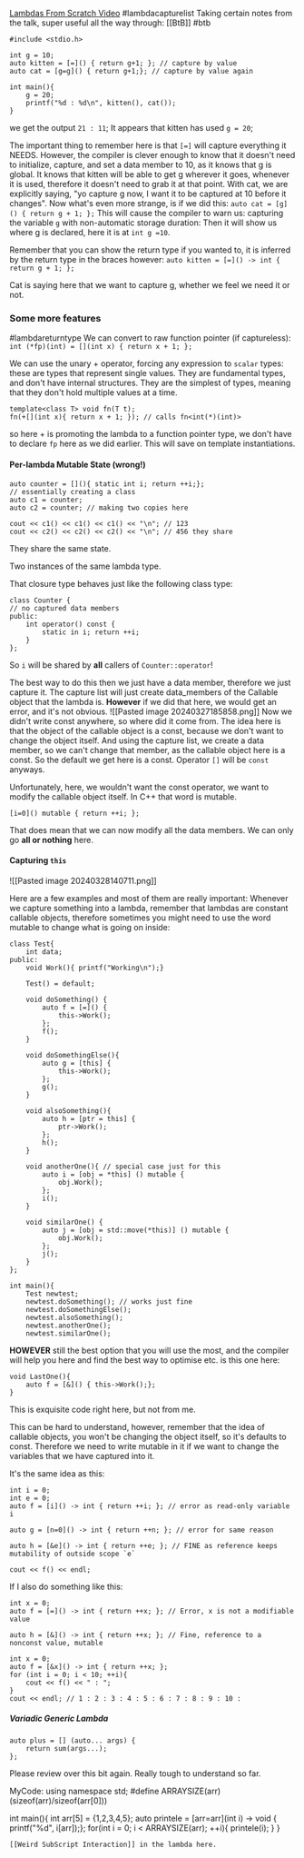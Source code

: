 [Lambdas From Scratch Video](https://www.youtube.com/watch?v=3jCOwajNch0&t=1070s)
#lambdacapturelist
Taking certain notes from the talk, super useful all the way through: 
[[BtB]]
#btb


```
#include <stdio.h> 

int g = 10;
auto kitten = [=]() { return g+1; }; // capture by value
auto cat = [g=g]() { return g+1;}; // capture by value again

int main(){ 
	g = 20;
	printf("%d : %d\n", kitten(), cat());
}
```
we get the output `21 : 11`;
It appears that kitten has used `g = 20`;

The important thing to remember here is that `[=]` will capture everything it NEEDS. 
However, the compiler is clever enough to know that it doesn't need to initialize, capture, and set a data member to 10, as it knows that g is global. It knows that kitten will be able to get g wherever it goes, whenever it is used, therefore it doesn't need to grab it at that point. 
With cat, we are explicitly saying, "yo capture g now, I want it to be captured at 10 before it changes". 
Now what's even more strange, is if we did this: 
`auto cat = [g]() { return g + 1; };`
This will cause the compiler to warn us: 
capturing the variable `g` with non-automatic storage duration: 
Then it will show us where g is declared, here it is at `int g =10`. 

Remember that you can show the return type if you wanted to, it is inferred by the return type in the braces however: 
`auto kitten = [=]() -> int { return g + 1; };`

Cat is saying here that we want to capture g, whether we feel we need it or not. 



### Some more features
#lambdareturntype 
We can convert to raw function pointer (if captureless): 
`int (*fp)(int) = [](int x) { return x + 1; };`

We can use the unary + operator, forcing any expression to `scalar` types: these are types that represent single values. They are fundamental types, and don't have internal structures. 
They are the simplest of types, meaning that they don't hold multiple values at a time. 

```
template<class T> void fn(T t);
fn(+[](int x){ return x + 1; }); // calls fn<int(*)(int)>
```

so here + is promoting the lambda to a function pointer type, we don't have to declare `fp` here as we did earlier. 
This will save on template instantiations. 

#### Per-lambda Mutable State (wrong!)
```
auto counter = [](){ static int i; return ++i;};
// essentially creating a class 
auto c1 = counter; 
auto c2 = counter; // making two copies here

cout << c1() << c1() << c1() << "\n"; // 123
cout << c2() << c2() << c2() << "\n"; // 456 they share
```

They share the same state. 

Two instances of the same lambda type. 

That closure type behaves just like the following class type: 
```
class Counter { 
// no captured data members
public: 
	int operator() const { 
		static in i; return ++i; 
	}
};
```
So `i` will be shared by **all** callers of `Counter::operator`!

The best way to do this then we just have a data member, therefore we just capture it. 
The capture list will just create data_members of the Callable object that the lambda is.
**However** if we did that here, we would get an error, and it's not obvious. 
![[Pasted image 20240327185858.png]]
Now we didn't write const anywhere, so where did it come from. The idea here is that the object of the callable object is a const, because we don't want to change the object itself. And using the capture list, we create a data member, so we can't change that member, as the callable object here is a const. 
So the default we get here is a const. 
Operator `[]` will be `const` anyways. 

Unfortunately, here, we wouldn't want the const operator, we want to modify the callable object itself. In C++ that word is mutable. 

`[i=0]() mutable { return ++i; };`

That does mean that we can now modify all the data members. We can only go **all or nothing** here. 


#### Capturing `this`
![[Pasted image 20240328140711.png]]


Here are a few examples and most of them are really important: 
Whenever we capture something into a lambda, remember that lambdas are constant callable objects, therefore sometimes you might need to use the word mutable to change what is going on inside: 
```
class Test{
    int data;
public:
    void Work(){ printf("Working\n");}
	
    Test() = default;

    void doSomething() {
        auto f = [=]() {
            this->Work();
        };
        f();
    }

    void doSomethingElse(){
        auto g = [this] {
            this->Work();
        };
        g();
    }

    void alsoSomething(){
        auto h = [ptr = this] {
            ptr->Work();
        };
        h();
    }

    void anotherOne(){ // special case just for this
        auto i = [obj = *this] () mutable {
            obj.Work();
        };
        i();
    }

    void similarOne() {
        auto j = [obj = std::move(*this)] () mutable {
            obj.Work();
        };
        j();
    }
};

int main(){
    Test newtest;
    newtest.doSomething(); // works just fine
    newtest.doSomethingElse();
    newtest.alsoSomething();
    newtest.anotherOne();
    newtest.similarOne();
```

**HOWEVER** still the best option that you will use the most, and the compiler will help you here and find the best way to optimise etc. is this one here: 
```
void LastOne(){ 
	auto f = [&]() { this->Work();};
}
```
This is exquisite code right here, but not from me. 

This can be hard to understand, however, remember that the idea of callable objects, you won't be changing the object itself, so it's defaults to const. Therefore we need to write mutable in it if we want to change the variables that we have captured into it. 

It's the same idea as this: 
```
int i = 0; 
int e = 0;
auto f = [i]() -> int { return ++i; }; // error as read-only variable i

auto g = [n=0]() -> int { return ++n; }; // error for same reason 

auto h = [&e]() -> int { return ++e; }; // FINE as reference keeps mutability of outside scope `e`

cout << f() << endl;
```

If I also do something like this: 
```
int x = 0; 
auto f = [=]() -> int { return ++x; }; // Error, x is not a modifiable value

auto h = [&]() -> int { return ++x; }; // Fine, reference to a nonconst value, mutable 
```

```
int x = 0;
auto f = [&x]() -> int { return ++x; };
for (int i = 0; i < 10; ++i){
	cout << f() << " : ";
}
cout << endl; // 1 : 2 : 3 : 4 : 5 : 6 : 7 : 8 : 9 : 10 : 
```

##### Variadic Generic Lambda
```
auto plus = [] (auto... args) { 
	return sum(args...);
};
```

Please review over this bit again. Really tough to understand so far. 


MyCode: 
using namespace std;
#define ARRAYSIZE(arr) (sizeof(arr)/sizeof(arr[0]))

int main(){ 
	int arr[5] = {1,2,3,4,5};
	auto printele = [arr=arr](int i) -> void { printf("%d", i[arr]);};
	for(int i = 0; i < ARRAYSIZE(arr); ++i){ 
		printele(i);
	}
}
```
[[Weird SubScript Interaction]] in the lambda here. 

